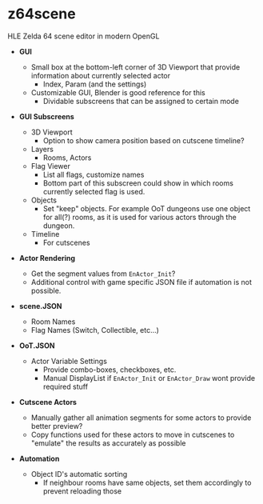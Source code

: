 # z64scene

HLE Zelda 64 scene editor in modern OpenGL

- **GUI**
  - Small box at the bottom-left corner of 3D Viewport that provide information about currently selected actor
    - Index, Param (and the settings)
  - Customizable GUI, Blender is good reference for this
    - Dividable subscreens that can be assigned to certain mode
- **GUI Subscreens**
  - 3D Viewport
    - Option to show camera position based on cutscene timeline?
  - Layers
    - Rooms, Actors
  - Flag Viewer
    - List all flags, customize names
    - Bottom part of this subscreen could show in which rooms currently selected flag is used.
  - Objects
    - Set "keep" objects. For example OoT dungeons use one object for all(?) rooms, as it is used for various actors through the dungeon.
  - Timeline
    - For cutscenes
- **Actor Rendering**
  - Get the segment values from `EnActor_Init`?
  - Additional control with game specific JSON file if automation is not possible.
- **scene.JSON**
  - Room Names
  - Flag Names (Switch, Collectible, etc...)
  
- **OoT.JSON**
  - Actor Variable Settings
    - Provide combo-boxes, checkboxes, etc.
    - Manual DisplayList if `EnActor_Init` or `EnActor_Draw` wont provide required stuff
- **Cutscene Actors**
  - Manually gather all animation segments for some actors to provide better preview?
  - Copy functions used for these actors to move in cutscenes to "emulate" the results as accurately as possible
- **Automation**
  - Object ID's automatic sorting
    - If neighbour rooms have same objects, set them accordingly to prevent reloading those